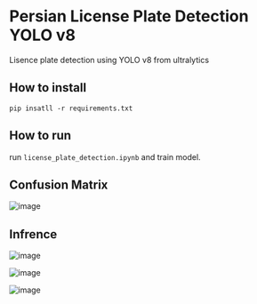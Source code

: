 # Persian License Plate Detection YOLO v8

Lisence plate detection using YOLO v8 from ultralytics

## How to install
```
pip insatll -r requirements.txt
```

## How to run

run  ```license_plate_detection.ipynb``` and train model.

## Confusion Matrix

![image](https://github.com/SajedehGharabadian/Persian_Lisence_plate_Detection/assets/76538787/208425e3-2f4c-4bc5-9d28-5204e2f5cc8d)


## Infrence

![image](https://github.com/SajedehGharabadian/Persian_Lisence_plate_Detection/assets/76538787/4135cbbb-4be3-42ab-8350-116d0fa31bf5)


![image](https://github.com/SajedehGharabadian/Persian_Lisence_plate_Detection/assets/76538787/0489a122-9ca2-45a4-8762-69d6df901909)


![image](https://github.com/SajedehGharabadian/Persian_Lisence_plate_Detection/assets/76538787/d779e677-b15d-444a-8d5e-847695e7f9f9)
